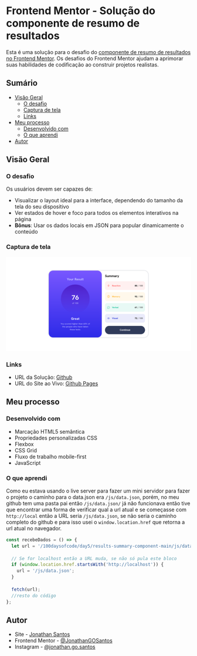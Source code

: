 # Frontend Mentor - Solução do componente de resumo de resultados

Esta é uma solução para o desafio do [componente de resumo de resultados no Frontend Mentor](https://www.frontendmentor.io/challenges/results-summary-component-CE_K6s0maV). Os desafios do Frontend Mentor ajudam a aprimorar suas habilidades de codificação ao construir projetos realistas.

## Sumário

- [Visão Geral](#visão-geral)
  - [O desafio](#o-desafio)
  - [Captura de tela](#captura-de-tela)
  - [Links](#links)
- [Meu processo](#meu-processo)
  - [Desenvolvido com](#desenvolvido-com)
  - [O que aprendi](#o-que-aprendi)
- [Autor](#autor)

## Visão Geral

### O desafio

Os usuários devem ser capazes de:

- Visualizar o layout ideal para a interface, dependendo do tamanho da tela do seu dispositivo
- Ver estados de hover e foco para todos os elementos interativos na página
- **Bônus**: Usar os dados locais em JSON para popular dinamicamente o conteúdo

### Captura de tela

![](./assets/desktop.png)

### Links

- URL da Solução: [Github](https://github.com/JonathanGOSantos/100daysofcode/tree/master/day5/results-summary-component-main)
- URL do Site ao Vivo: [Github Pages](https://jonathangosantos.github.io/100daysofcode/day5/results-summary-component-main/)

## Meu processo

### Desenvolvido com

- Marcação HTML5 semântica
- Propriedades personalizadas CSS
- Flexbox
- CSS Grid
- Fluxo de trabalho mobile-first
- JavaScript

### O que aprendi

Como eu estava usando o live server para fazer um mini servidor para fazer o projeto o caminho para o data.json era `/js/data.json`, porém, no meu github tem uma pasta pai então `/js/data.json/` já não funcionava então tive que encontrar uma forma de verificar qual a url atual e se começasse com `http://local` então a URL seria `/js/data.json`, se não seria o caminho completo do github e para isso usei o `window.location.href` que retorna a url atual no navegador.

```js
const recebeDados = () => {
  let url = '/100daysofcode/day5/results-summary-component-main/js/data.json'; // URL padrão

  // Se for localhost então a URL muda, se não só pula este bloco
  if (window.location.href.startsWith('http://localhost')) {
    url = '/js/data.json';
  }

  fetch(url);
  //resto do código
};
```

## Autor

- Site - [Jonathan Santos](https://jonathangosantos.netlify.app/)
- Frontend Mentor - [@JonathanGOSantos](https://www.frontendmentor.io/profile/JonathanGOSantos)
- Instagram - [@jonathan.go.santos](https://www.instagram.com/jonathan.go.santos/)
